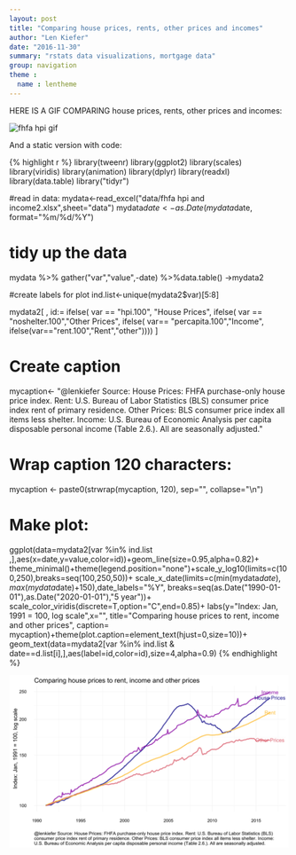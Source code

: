 ```yaml
---
layout: post
title: "Comparing house prices, rents, other prices and incomes"
author: "Len Kiefer"
date: "2016-11-30"
summary: "rstats data visualizations, mortgage data"
group: navigation
theme :
  name : lentheme
---
```


HERE IS A GIF COMPARING house prices, rents, other prices and incomes:

<img src="{{ site.url }}/img/charts_nov_30_2016/house prices vs other prices nov 2016.gif" alt="fhfa hpi gif" />

And a static version with code:


{% highlight r %}
library(tweenr)
library(ggplot2)
library(scales)
library(viridis)
library(animation)
library(dplyr)
library(readxl)
library(data.table)
library("tidyr")

#read in data:
mydata<-read_excel("data/fhfa hpi and income2.xlsx",sheet="data")
mydata$date<-as.Date(mydata$date, format="%m/%d/%Y")

# tidy up the data
mydata %>% gather("var","value",-date) %>%data.table() ->mydata2

#create labels for plot
ind.list<-unique(mydata2$var)[5:8]

mydata2[ , id:= ifelse(
  var == "hpi.100", "House Prices",
  ifelse( 
    var == "noshelter.100","Other Prices",
    ifelse( var== "percapita.100","Income",
            ifelse(var=="rent.100","Rent","other"))))
  ]

# Create caption
mycaption<- "@lenkiefer Source: House Prices: FHFA purchase-only house price index. Rent: U.S. Bureau of Labor Statistics (BLS) consumer price index rent of primary residence. Other Prices: BLS consumer price index all items less shelter. Income: U.S. Bureau of Economic Analysis per capita disposable personal income (Table 2.6.). All are seasonally adjusted."

# Wrap caption 120 characters:
mycaption <- paste0(strwrap(mycaption, 120), sep="", collapse="\n")

# Make plot:
ggplot(data=mydata2[var %in% ind.list ,],aes(x=date,y=value,color=id))+geom_line(size=0.95,alpha=0.82)+
  theme_minimal()+theme(legend.position="none")+scale_y_log10(limits=c(100,250),breaks=seq(100,250,50))+
  scale_x_date(limits=c(min(mydata$date),max(mydata$date)+150),date_labels="%Y",
               breaks=seq(as.Date("1990-01-01"),as.Date("2020-01-01"),"5 year"))+
  scale_color_viridis(discrete=T,option="C",end=0.85)+
  labs(y="Index: Jan, 1991 = 100, log scale",x="",
       title="Comparing house prices to rent, income and other prices",
       caption= mycaption)+theme(plot.caption=element_text(hjust=0,size=10))+
  geom_text(data=mydata2[var %in% ind.list & date==d.list[i],],aes(label=id,color=id),size=4,alpha=0.9)
{% endhighlight %}

![plot of chunk fig-fhfa-viz-nov30-1](/img/Rfig/fig-fhfa-viz-nov30-1-1.svg)
